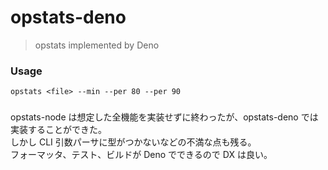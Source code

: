 # opstats-deno

> opstats implemented by Deno

### Usage

```
opstats <file> --min --per 80 --per 90
```

###

opstats-node は想定した全機能を実装せずに終わったが、opstats-deno では実装することができた。  
しかし CLI 引数パーサに型がつかないなどの不満な点も残る。  
フォーマッタ、テスト、ビルドが Deno でできるので DX は良い。
